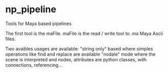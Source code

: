 # np_pipeline
Tools for Maya based pipelines

The first tool is the maFile.
maFile is the read / write tool to .ma Maya Ascii files.

Two avaibles usages are available: 
    "string only" based where simples operations like find and replace are available 
    "nodale" mode where the scene is interpreted and nodes, attributes are python classes, with connections, referencing...

